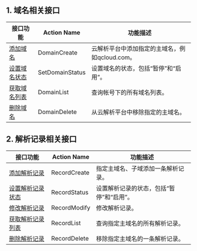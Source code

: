 ## 1. 域名相关接口

| 接口功能 | Action Name | 功能描述 |
|---------|---------|---------|
| [添加域名](/document/product/302/8504) | DomainCreate | 云解析平台中添加指定的主域名，例如qcloud.com。 |
| [设置域名状态](/document/product/302/8508) | SetDomainStatus | 设置域名的状态，包括“暂停”和“启用”。|
| [获取域名列表](/document/product/302/8505) | DomainList | 查询帐号下的所有域名列表。 |
| [删除域名](/document/product/302/3873) | DomainDelete | 从云解析平台中移除指定的主域名。 |

## 2. 解析记录相关接口

| 接口功能 | Action Name | 功能描述 |
|---------|---------|---------|
| [添加解析记录](/document/product/302/8516) | RecordCreate | 指定主域名、子域添加一条解析记录。 |
| [设置解析记录状态](/document/product/302/8519) |  RecordStatus | 设置解析记录的状态，包括“暂停”和“启用”。 |
| [修改解析记录](/document/product/302/8511)  | RecordModify | 修改解析记录。 |
| [获取解析记录列表](/document/product/302/8517) | RecordList | 查询指定主域名的所有解析记录。 |
| [删除解析记录](/document/product/302/8514)  | RecordDelete | 移除指定主域名的一条解析记录。 |
